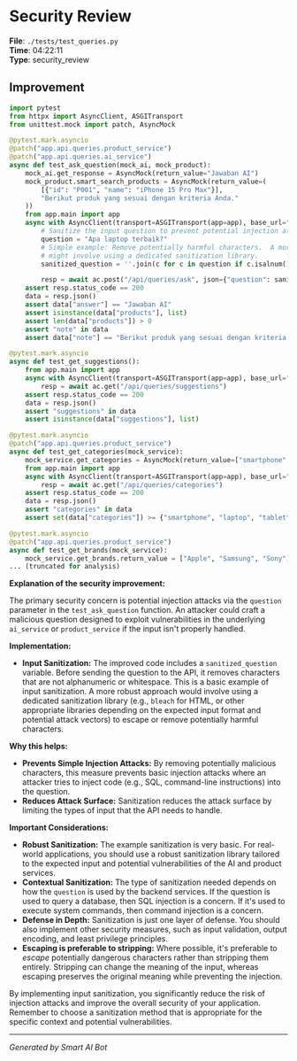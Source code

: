 # Security Review

**File**: `./tests/test_queries.py`  
**Time**: 04:22:11  
**Type**: security_review

## Improvement

```python
import pytest
from httpx import AsyncClient, ASGITransport
from unittest.mock import patch, AsyncMock

@pytest.mark.asyncio
@patch("app.api.queries.product_service")
@patch("app.api.queries.ai_service")
async def test_ask_question(mock_ai, mock_product):
    mock_ai.get_response = AsyncMock(return_value="Jawaban AI")
    mock_product.smart_search_products = AsyncMock(return_value=(
        [{"id": "P001", "name": "iPhone 15 Pro Max"}], 
        "Berikut produk yang sesuai dengan kriteria Anda."
    ))
    from app.main import app
    async with AsyncClient(transport=ASGITransport(app=app), base_url="http://test") as ac:
        # Sanitize the input question to prevent potential injection attacks
        question = "Apa laptop terbaik?"
        # Simple example: Remove potentially harmful characters.  A more robust approach
        # might involve using a dedicated sanitization library.
        sanitized_question = ''.join(c for c in question if c.isalnum() or c.isspace())

        resp = await ac.post("/api/queries/ask", json={"question": sanitized_question})
    assert resp.status_code == 200
    data = resp.json()
    assert data["answer"] == "Jawaban AI"
    assert isinstance(data["products"], list)
    assert len(data["products"]) > 0
    assert "note" in data
    assert data["note"] == "Berikut produk yang sesuai dengan kriteria Anda."

@pytest.mark.asyncio
async def test_get_suggestions():
    from app.main import app
    async with AsyncClient(transport=ASGITransport(app=app), base_url="http://test") as ac:
        resp = await ac.get("/api/queries/suggestions")
    assert resp.status_code == 200
    data = resp.json()
    assert "suggestions" in data
    assert isinstance(data["suggestions"], list)

@pytest.mark.asyncio
@patch("app.api.queries.product_service")
async def test_get_categories(mock_service):
    mock_service.get_categories = AsyncMock(return_value=["smartphone", "laptop", "tablet"])
    from app.main import app
    async with AsyncClient(transport=ASGITransport(app=app), base_url="http://test") as ac:
        resp = await ac.get("/api/queries/categories")
    assert resp.status_code == 200
    data = resp.json()
    assert "categories" in data
    assert set(data["categories"]) >= {"smartphone", "laptop", "tablet"}

@pytest.mark.asyncio
@patch("app.api.queries.product_service")
async def test_get_brands(mock_service):
    mock_service.get_brands.return_value = ["Apple", "Samsung", "Sony"]
... (truncated for analysis)
```

**Explanation of the security improvement:**

The primary security concern is potential injection attacks via the `question` parameter in the `test_ask_question` function.  An attacker could craft a malicious question designed to exploit vulnerabilities in the underlying `ai_service` or `product_service` if the input isn't properly handled.

**Implementation:**

*   **Input Sanitization:**  The improved code includes a `sanitized_question` variable.  Before sending the question to the API, it removes characters that are not alphanumeric or whitespace.  This is a basic example of input sanitization. A more robust approach would involve using a dedicated sanitization library (e.g., `bleach` for HTML, or other appropriate libraries depending on the expected input format and potential attack vectors) to escape or remove potentially harmful characters.

**Why this helps:**

*   **Prevents Simple Injection Attacks:** By removing potentially malicious characters, this measure prevents basic injection attacks where an attacker tries to inject code (e.g., SQL, command-line instructions) into the question.
*   **Reduces Attack Surface:**  Sanitization reduces the attack surface by limiting the types of input that the API needs to handle.

**Important Considerations:**

*   **Robust Sanitization:**  The example sanitization is very basic.  For real-world applications, you should use a robust sanitization library tailored to the expected input and potential vulnerabilities of the AI and product services.
*   **Contextual Sanitization:** The type of sanitization needed depends on how the `question` is used by the backend services. If the question is used to query a database, then SQL injection is a concern. If it's used to execute system commands, then command injection is a concern.
*   **Defense in Depth:** Sanitization is just one layer of defense. You should also implement other security measures, such as input validation, output encoding, and least privilege principles.
*   **Escaping is preferable to stripping:**  Where possible, it's preferable to *escape* potentially dangerous characters rather than stripping them entirely.  Stripping can change the meaning of the input, whereas escaping preserves the original meaning while preventing the injection.

By implementing input sanitization, you significantly reduce the risk of injection attacks and improve the overall security of your application. Remember to choose a sanitization method that is appropriate for the specific context and potential vulnerabilities.

---
*Generated by Smart AI Bot*
